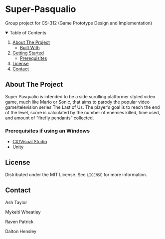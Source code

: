 # Super-Pasqualio
Group project for CS-312 (Game Prototype Design and Implementation)

<!-- TABLE OF CONTENTS -->
<details open="open">
  <summary>Table of Contents</summary>
  <ol>
    <li>
      <a href="#about-the-project">About The Project</a>
      <ul>
        <li><a href="#built-with">Built With</a></li>
      </ul>
    </li>
    <li>
      <a href="#getting-started">Getting Started</a>
      <ul>
        <li><a href="#prerequisites">Prerequisites</a></li>
      </ul>
    </li>
    <li><a href="#license">License</a></li>
    <li><a href="#contact">Contact</a></li>
  </ol>
</details>




## About The Project


 Super Pasqualio is intended to be a side scrolling platformer styled video
 game, much like Mario or Sonic, that aims to parody the popular video
 game/television series The Last of Us. The player’s goal is to reach the end
 of the level, score is calculated by the number of enemies killed, time used,
 and amount of “firefly pendants” collected. 


### Prerequisites if using an Windows

* [C#/Visual Studio](https://support.microsoft.com/en-us/topic/the-latest-supported-visual-c-downloads-2647da03-1eea-4433-9aff-95f26a218cc0)
* [Unity](https://unity.com/)


## License

Distributed under the MIT License. See `LICENSE` for more information.


## Contact 

Ash Taylor

Mykelti Wheatley

Raven Patrick

Dalton Hensley
